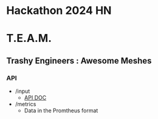 # Hackathon 2024 HN 
# T.E.A.M.
## Trashy Engineers : Awesome Meshes

### API 
* /input
  * [API DOC](./API_CONTRACTS/OpenAPI.yml)
* /metrics
  * Data in the Promtheus format 

